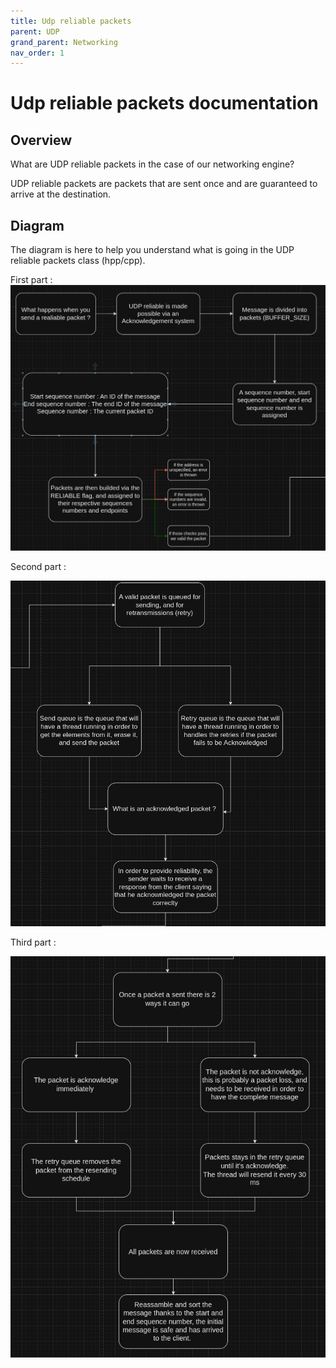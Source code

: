 ```yaml
---
title: Udp reliable packets
parent: UDP
grand_parent: Networking
nav_order: 1
---
```


# Udp reliable packets documentation

## Overview

What are UDP reliable packets in the case of our networking engine?

UDP reliable packets are packets that are sent once and are guaranteed to arrive at the destination.

## Diagram

The diagram is here to help you understand what is going in the UDP reliable packets class (hpp/cpp).

First part : 
![First part of the reliable packets](image-2.png)

Second part :

![Second part of the reliable packets](image-3.png)

Third part : 

![Third part of the reliable packets](image-4.png)